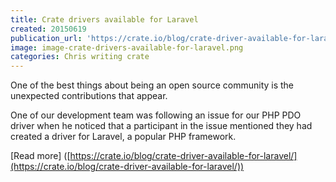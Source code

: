 ```yaml
---
title: Crate drivers available for Laravel
created: 20150619
publication_url: 'https://crate.io/blog/crate-driver-available-for-laravel/'
image: image-crate-drivers-available-for-laravel.png
categories: Chris writing crate
---
```


One of the best things about being an open source community is the unexpected contributions that appear.

One of our development team was following an issue for our PHP PDO driver when he noticed that a participant in the issue mentioned they had created a driver for Laravel, a popular PHP framework.

[Read more] ([https://crate.io/blog/crate-driver-available-for-laravel/](https://crate.io/blog/crate-driver-available-for-laravel/))
